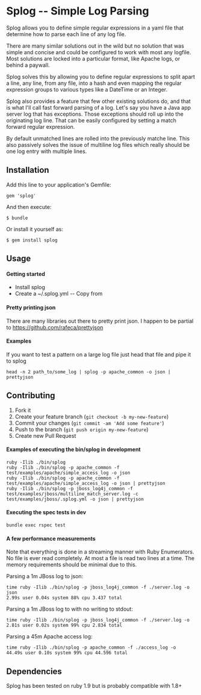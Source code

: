 # Splog -- Simple Log Parsing

Splog allows you to define simple regular expressions in a yaml file that determine how to parse each line of any log file.

There are many similar solutions out in the wild but no solution that was simple and concise and could be configured to work with most any logfile.  Most solutions are locked into a particular format, like Apache logs, or behind a paywall.

Splog solves this by allowing you to define regular expressions to split apart a line, any line, from any file, into a hash and even mapping the regular expression groups to various types like a DateTime or an Integer.

Splog also provides a feature that few other existing solutions do, and that is what I'll call fast forward parsing of a log.  Let's say you have a Java app server log that has exceptions.  Those exceptions should roll up into the originating log line.  That can be easily configured by setting a match forward regular expression.  

By default unmatched lines are rolled into the previously matche line.  This also passively solves the issue of multiline log files which really should be one log entry with multiple lines.


## Installation

Add this line to your application's Gemfile:

    gem 'splog'

And then execute:

    $ bundle

Or install it yourself as:

    $ gem install splog

## Usage

#### Getting started

* Install splog
* Create a ~/.splog.yml -- Copy from 

#### Pretty printing json

There are many libraries out there to pretty print json.  I happen to be partial to https://github.com/rafeca/prettyjson

#### Examples

If you want to test a pattern on a large log file just head that file and pipe it to splog
    
    head -n 2 path_to/some_log | splog -p apache_common -o json | prettyjson

## Contributing

1. Fork it
2. Create your feature branch (`git checkout -b my-new-feature`)
3. Commit your changes (`git commit -am 'Add some feature'`)
4. Push to the branch (`git push origin my-new-feature`)
5. Create new Pull Request

#### Examples of executing the bin/splog in development

    ruby -Ilib ./bin/splog
    ruby -Ilib ./bin/splog -p apache_common -f test/examples/apache/simple_access_log -o json
    ruby -Ilib ./bin/splog -p apache_common -f test/examples/apache/simple_access_log -o json | prettyjson
    ruby -Ilib ./bin/splog -p jboss_log4j_common -f test/examples/jboss/multiline_match_server.log -c test/examples/jboss/.splog.yml -o json | prettyjson

#### Executing the spec tests in dev

    bundle exec rspec test

#### A few performance measurements

Note that everything is done in a streaming manner with Ruby Enumerators.  No file is ever read completely.  At most a file is read two lines at a time.  The memory requirements should be minimal due to this.

Parsing a 1m JBoss log to json:

    time ruby -Ilib ./bin/splog -p jboss_log4j_common -f ./server.log -o json  
    2.99s user 0.04s system 88% cpu 3.437 total

Parsing a 1m JBoss log to with no writing to stdout:

    time ruby -Ilib ./bin/splog -p jboss_log4j_common -f ./server.log -o 
    2.81s user 0.02s system 99% cpu 2.834 total

Parsing a 45m Apache access log:

    time ruby -Ilib ./bin/splog -p apache_common -f ./access_log -o
    44.49s user 0.10s system 99% cpu 44.596 total

## Dependencies

Splog has been tested on ruby 1.9 but is probably compatible with 1.8+
